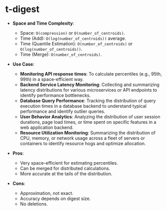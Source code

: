 # t-digest

*   **Space and Time Complexity**:
    *   Space: `O(compression)` or `O(number_of_centroids)`.
    *   Time (Add): `O(log(number_of_centroids))` average.
    *   Time (Quantile Estimation): `O(number_of_centroids)` or `O(log(number_of_centroids))`.
    *   Time (Merge): `O(number_of_centroids)`.

*   **Use Case**:
    *   **Monitoring API response times**: To calculate percentiles (e.g., 95th, 99th) in a space-efficient way.
    *   **Backend Service Latency Monitoring**: Collecting and summarizing latency distributions for various microservices or API endpoints to identify performance bottlenecks.
    *   **Database Query Performance**: Tracking the distribution of query execution times in a database backend to understand typical performance and identify outlier queries.
    *   **User Behavior Analytics**: Analyzing the distribution of user session durations, page load times, or time spent on specific features in a web application backend.
    *   **Resource Utilization Monitoring**: Summarizing the distribution of CPU, memory, or network usage across a fleet of servers or containers to identify resource hogs and optimize allocation.

*   **Pros**:
    *   Very space-efficient for estimating percentiles.
    *   Can be merged for distributed calculations.
    *   More accurate at the tails of the distribution.
*   **Cons**:
    *   Approximation, not exact.
    *   Accuracy depends on digest size.
    *   No deletions.
